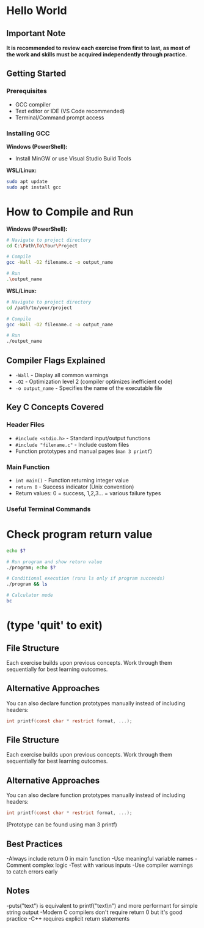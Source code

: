 # Hello World

## Important Note
**It is recommended to review each exercise from first to last, as most of the work and skills must be acquired independently through practice.**

## Getting Started

### Prerequisites
- GCC compiler
- Text editor or IDE (VS Code recommended)
- Terminal/Command prompt access

### Installing GCC

**Windows (PowerShell):**
- Install MinGW or use Visual Studio Build Tools

**WSL/Linux:**
```bash
sudo apt update
sudo apt install gcc
```
# How to Compile and Run

**Windows (PowerShell):**
```bash
# Navigate to project directory
cd C:\Path\To\Your\Project

# Compile
gcc -Wall -O2 filename.c -o output_name

# Run
.\output_name
```
**WSL/Linux:**
```bash
# Navigate to project directory
cd /path/to/your/project

# Compile
gcc -Wall -O2 filename.c -o output_name

# Run
./output_name
```
## Compiler Flags Explained
- `-Wall` - Display all common warnings
- `-O2` - Optimization level 2 (compiler optimizes inefficient code)
- `-o output_name` - Specifies the name of the executable file

## Key C Concepts Covered

### Header Files
- `#include <stdio.h>` - Standard input/output functions
- `#include "filename.c"` - Include custom files
- Function prototypes and manual pages (`man 3 printf`)

### Main Function
- `int main()` - Function returning integer value
- `return 0` - Success indicator (Unix convention)
- Return values: 0 = success, 1,2,3... = various failure types

### Useful Terminal Commands

# Check program return value
```bash
echo $?

# Run program and show return value
./program; echo $?

# Conditional execution (runs ls only if program succeeds)
./program && ls

# Calculator mode
bc
```
# (type 'quit' to exit)

## File Structure
Each exercise builds upon previous concepts. Work through them sequentially for best learning outcomes.

## Alternative Approaches
You can also declare function prototypes manually instead of including headers:
```c
int printf(const char * restrict format, ...);
```
## File Structure
Each exercise builds upon previous concepts. Work through them sequentially for best learning outcomes.

## Alternative Approaches
You can also declare function prototypes manually instead of including headers:
```c
int printf(const char * restrict format, ...);
```
(Prototype can be found using man 3 printf)

## Best Practices

-Always include return 0 in main function
-Use meaningful variable names
-Comment complex logic
-Test with various inputs
-Use compiler warnings to catch errors early

## Notes

-puts("text") is equivalent to printf("text\n") and more performant for simple string output
-Modern C compilers don't require return 0 but it's good practice
-C++ requires explicit return statements

